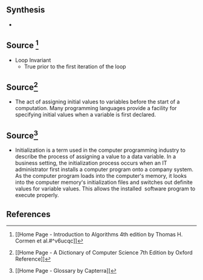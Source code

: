 ## Synthesis
- 
## Source [^1]
- Loop Invariant
	- True prior to the first iteration of the loop
## Source[^2]
- The act of assigning initial values to variables before the start of a computation. Many programming languages provide a facility for specifying initial values when a variable is first declared.

## Source[^3]
- Initialization is a term used in the computer programming industry to describe the process of assigning a value to a data variable. In a business setting, the initialization process occurs when an IT administrator first installs a computer program onto a company system. As the computer program loads into the computerʻs memory, it looks into the computer memoryʻs initialization files and switches out definite values for variable values. This allows the installed  software program to execute properly.
## References

[^1]: [[Home Page - Introduction to Algorithms 4th edition by Thomas H. Cormen et al.#^v6ucqc]]
[^2]: [[Home Page - A Dictionary of Computer Science 7th Edition by Oxford Reference]]
[^3]: [[Home Page - Glossary by Capterra]]